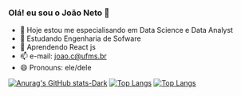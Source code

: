 ### Olá! eu sou o João Neto 👋


- 🔭 Hoje estou me especialisando em Data Science e Data Analyst
- 🌱 Estudando Engenharia de Sofware 
- 💬 Aprendendo React js
- 📫 e-mail: joao.c@ufms.br
- 😄 Pronouns: ele/dele

[![Anurag's GitHub stats-Dark](https://github-readme-stats.vercel.app/api?username=joaoneto-git&show_icons=true&theme=react#react)](https://github.com/joaoneto-git/github-readme-stats#react) 
[![Top Langs](https://github-readme-stats.vercel.app/api/top-langs/?username=joaoneto-git&layout=compact)](https://github.com/joaoneto-git/github-readme-stats)
[![Top Langs](https://github-readme-stats.vercel.app/api/top-langs/?username=joaoneto-git)](https://github.com/anuraghazra/github-readme-stats)

